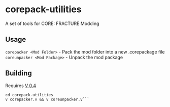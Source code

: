 # corepack-utilities
A set of tools for CORE: FRACTURE Modding

## Usage
`corepacker <Mod Folder>` - Pack the mod folder into a new .corepackage file<br>
`coreunpacker <Mod Package>` - Unpack the mod package

## Building
Requires [V 0.4](https://vlang.io/)

```git clone https://github.com/SUBARCTIC-REALM/corepack-utilities
cd corepack-utilities
v corepacker.v && v coreunpacker.v```

